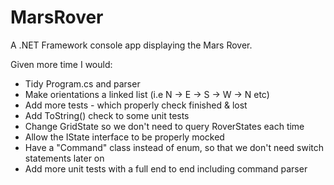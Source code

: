 # MarsRover
A .NET Framework console app displaying the Mars Rover.

Given more time I would:

  * Tidy Program.cs and parser
  * Make orientations a linked list (i.e N -> E -> S -> W -> N etc)
  * Add more tests - which properly check finished & lost
  * Add ToString() check to some unit tests
  * Change GridState so we don't need to query RoverStates each time
  * Allow the IState interface to be properly mocked
  * Have a "Command" class instead of enum, so that we don't need switch statements later on
  * Add more unit tests with a full end to end including command parser